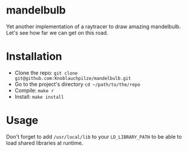 # mandelbulb
Yet another implementation of a raytracer to draw amazing mandelbulb. Let's see how far we can get on this road.

# Installation

- Clone the repo: `git clone git@github.com:Knoblauchpilze/mandelbulb.git`
- Go to the project's directory `cd ~/path/to/the/repo`
- Compile: `make r`
- Install: `make install`

# Usage

Don't forget to add `/usr/local/lib` to your `LD_LIBRARY_PATH` to be able to load shared libraries at runtime.
